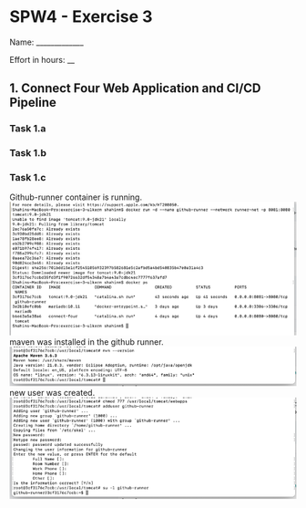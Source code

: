 SPW4 - Exercise 3
=================

Name: _____________

Effort in hours: __

## 1. Connect Four Web Application and CI/CD Pipeline

### Task 1.a

<!--- describe your solution here --->

### Task 1.b

<!--- describe your solution here --->

### Task 1.c

<!--- describe your solution here --->
Github-runner container is running.
![img.png](img.png)
maven was installed in the github runner.
![img_1.png](img_1.png)
new user was created.
![img_2.png](img_2.png)
